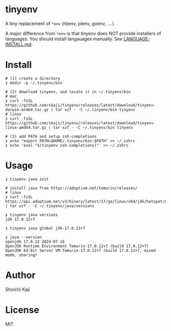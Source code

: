 # tinyenv

A tiny replacement of `*env` (rbenv, plenv, goenv, ....)

A major difference from `*env` is that tinyenv does NOT provide installers of languages.
You should install langauages manually. See [LANGUAGE-INSTALL.md](LANGUAGE-INSTALL.md).

# Install

```console
# (1) create a directory
❯ mkdir -p ~/.tinyenv/bin

# (2) download tinyenv, and locate it in ~/.tinyenv/bin
# mac
❯ curl -fsSL https://github.com/skaji/tinyenv/releases/latest/download/tinyenv-darwin-arm64.tar.gz | tar xzf - -C ~/.tinyenv/bin tinyenv
# linux
❯ curl -fsSL https://github.com/skaji/tinyenv/releases/latest/download/tinyenv-linux-amd64.tar.gz | tar xzf - -C ~/.tinyenv/bin tinyenv

# (3) add PATH and setup zsh-completions
❯ echo "export PATH=$HOME/.tinyenv/bin:$PATH" >> ~/.zshrc
❯ echo 'eval "$(tinyenv zsh-completions)"' >> ~/.zshrc
```

# Usage

```console
❯ tinyenv java init

# install java from https://adoptium.net/temurin/releases/
# linux
❯ curl -fsSL https://api.adoptium.net/v3/binary/latest/17/ga/linux/x64/jdk/hotspot/normal/eclipse | tar xzf - -C ~/.tinyenv/java/versions

❯ tinyenv java versions
jdk-17.0.12+7

❯ tinyenv java global jdk-17.0.12+7

❯ java --version
openjdk 17.0.12 2024-07-16
OpenJDK Runtime Environment Temurin-17.0.12+7 (build 17.0.12+7)
OpenJDK 64-Bit Server VM Temurin-17.0.12+7 (build 17.0.12+7, mixed mode, sharing)
```

# Author

Shoichi Kaji

# License

MIT
